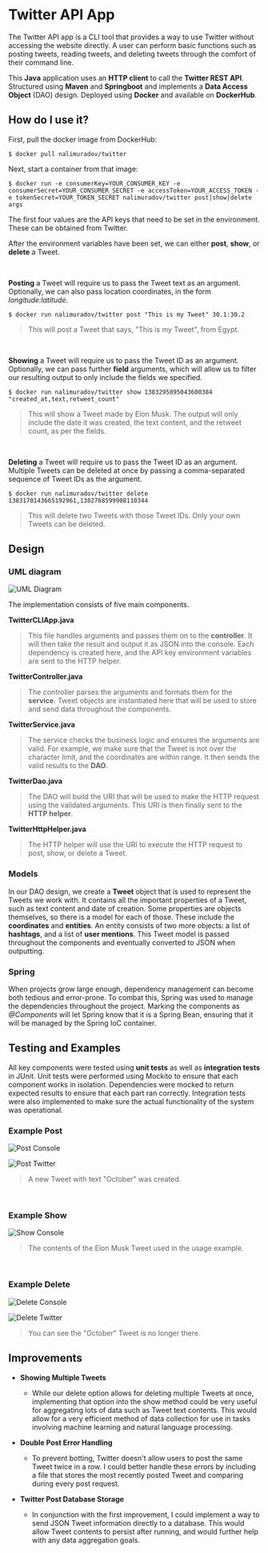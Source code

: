 # Twitter API App
The Twitter API app is a CLI tool that provides a way to use Twitter without accessing the website directly. 
A user can perform basic functions such as posting tweets, reading tweets, and 
deleting tweets through the comfort of their command line.

This **Java** application uses an **HTTP client** to call the **Twitter REST API**. 
Structured using **Maven** and **Springboot** and implements a **Data Access Object** (DAO) design. 
Deployed using **Docker** and available on **DockerHub**.

## How do I use it?
First, pull the docker image from DockerHub:
```
$ docker pull nalimuradov/twitter
```

Next, start a container from that image:
```
$ docker run -e consumerKey=YOUR_CONSUMER_KEY -e consumerSecret=YOUR_CONSUMER_SECRET -e accessToken=YOUR_ACCESS_TOKEN -e tokenSecret=YOUR_TOKEN_SECRET nalimuradov/twitter post|show|delete args
```

The first four values are the API keys that need to be set in the environment. These can be obtained from Twitter.

After the environment variables have been set, we can either **post**, **show**, or **delete** a Tweet.

<br />

**Posting** a Tweet will require us to pass the Tweet text as an argument. Optionally, we can also pass location 
coordinates, in the form *longitude:latitude*.

```
$ docker run nalimuradov/twitter post "This is my Tweet" 30.1:30.2 
```
> This will post a Tweet that says, "This is my Tweet", from Egypt.

<br />

**Showing** a Tweet will require us to pass the Tweet ID as an argument. Optionally, we can pass further **field** arguments,
which will allow us to filter our resulting output to only include the fields we specified.

```
$ docker run nalimuradov/twitter show 1383295895043600384 "created_at,text,retweet_count"
```
> This will show a Tweet made by Elon Musk. The output will only include the date it was created, 
> the text content, and the retweet count, as per the fields.

<br />

**Deleting** a Tweet will require us to pass the Tweet ID as an argument. Multiple Tweets can be deleted at once by passing
a comma-separated sequence of Tweet IDs as the argument.

```
$ docker run nalimuradov/twitter delete 1383170143665192961,1382768599908110344
```
> This will delete two Tweets with those Tweet IDs. Only your own Tweets can be deleted.

## Design
### UML diagram
![UML Diagram](assets/uml.png)


The implementation consists of five main components. 

**TwitterCLIApp.java**

>This file handles arguments and passes them on to the **controller**. It will then take the result and output it as JSON into the console. 
>Each dependency is created here, and the API key environment variables are sent to the HTTP helper.

**TwitterController.java**

>The controller parses the arguments and formats them for the **service**. Tweet objects are instantiated here
>that will be used to store and send data throughout the components. 

**TwitterService.java**

>The service checks the business logic and ensures the arguments are valid. 
>For example, we make sure that the Tweet is not over the character limit, and the coordinates are within range.
>It then sends the valid results to the **DAO**.

**TwitterDao.java**

>The DAO will build the URI that will be used to make the HTTP request using the validated arguments. 
>This URI is then finally sent to the **HTTP helper**.

**TwitterHttpHelper.java**

>The HTTP helper will use the URI to execute the HTTP request to post, show, or delete a Tweet.

### Models
In our DAO design, we create a **Tweet** object that is used to represent the Tweets we work with.
It contains all the important properties of a Tweet, such as text content and date of creation.
Some properties are objects themselves, so there is a model for each of those. 
These include the **coordinates** and **entities**. 
An entity consists of two more objects: a list of **hashtags**, and a list of **user mentions**.
This Tweet model is passed throughout the components and eventually converted to JSON when outputting.

### Spring
When projects grow large enough, dependency management can become both tedious and error-prone.
  To combat this, Spring was used to manage the dependencies throughout the project. 
  Marking the components as *@Components* will let Spring know that it is a Spring Bean, ensuring that it 
  will be managed by the Spring IoC container.

## Testing and Examples
All key components were tested using **unit tests** as well as **integration tests** in JUnit.
Unit tests were performed using Mockito to ensure that each component works in isolation. 
Dependencies were mocked to return expected results to ensure that each part ran correctly.
Integration tests were also implemented to make sure the actual functionality of the system was operational.

### Example Post
![Post Console](assets/post.png)

![Post Twitter](assets/post_twitter.png)
> A new Tweet with text "October" was created.

<br />

### Example Show
![Show Console](assets/show.png)
> The contents of the Elon Musk Tweet used in the usage example.

<br />

### Example Delete
![Delete Console](assets/delete.png)

![Delete Twitter](assets/delete_twitter.png)
> You can see the "October" Tweet is no longer there.

## Improvements

* **Showing Multiple Tweets**
    * While our delete option allows for deleting multiple Tweets at once, implementing that option into the show method
  could be very useful for aggregating lots of data such as Tweet text contents. 
 This would allow for a very efficient method of data collection for use in tasks involving machine learning and 
      natural language processing.


* **Double Post Error Handling**
  *  To prevent botting, Twitter doesn't allow users to post the same Tweet twice in a row.
     I could better handle these errors by including a file that stores the most recently posted Tweet and
     comparing during every post request.


* **Twitter Post Database Storage**
    * In conjunction with the first improvement, I could implement a way to send JSON Tweet information
  directly to a database. This would allow Tweet contents to persist after running, 
      and would further help with any data aggregation goals.
